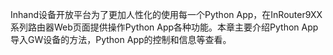 Inhand设备开放平台为了更加人性化的使用每一个Python App，在InRouter9XX系列路由器Web页面提供操作Python App各种功能。本章主要介绍Python App导入GW设备的方法，Python App的控制和信息等查看。

